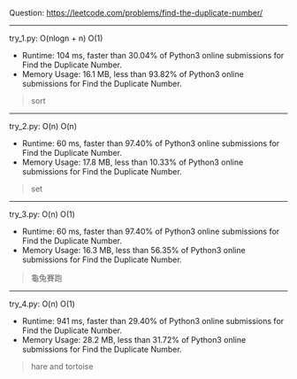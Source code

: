 Question: https://leetcode.com/problems/find-the-duplicate-number/

---

try_1.py: O(nlogn + n) O(1)
* Runtime: 104 ms, faster than 30.04% of Python3 online submissions for Find the Duplicate Number.
* Memory Usage: 16.1 MB, less than 93.82% of Python3 online submissions for Find the Duplicate Number.

> sort

---

try_2.py: O(n) O(n)
* Runtime: 60 ms, faster than 97.40% of Python3 online submissions for Find the Duplicate Number.
* Memory Usage: 17.8 MB, less than 10.33% of Python3 online submissions for Find the Duplicate Number.

> set

---

try_3.py: O(n) O(1)
* Runtime: 60 ms, faster than 97.40% of Python3 online submissions for Find the Duplicate Number.
* Memory Usage: 16.3 MB, less than 56.35% of Python3 online submissions for Find the Duplicate Number.

> 龜兔賽跑

---

try_4.py: O(n) O(1)

* Runtime: 941 ms, faster than 29.40% of Python3 online submissions for Find the Duplicate Number.
* Memory Usage: 28.2 MB, less than 31.72% of Python3 online submissions for Find the Duplicate Number.

> hare and tortoise
